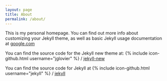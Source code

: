 ```yaml
---
layout: page
title: About
permalink: /about/
---
```


This is my personal homepage. You can find out more info about customizing your Jekyll theme, as well as basic Jekyll usage documentation at [google.com](http://google.com/)

You can find the source code for the Jekyll new theme at:
{% include icon-github.html username="jglovier" %} /
[jekyll-new](https://github.com/jglovier/jekyll-new)

You can find the source code for Jekyll at
{% include icon-github.html username="jekyll" %} /
[jekyll](https://github.com/jekyll/jekyll)

